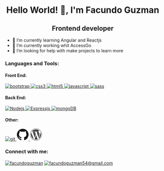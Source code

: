 <h1 align="center">Hello World! 👋, I'm Facundo Guzman</h1>
<h2 align="center">Frontend developer</h2>

- 🌱 I’m currently learning Angular and Reactjs
- 🔭 I’m currently working whit AccessGo
- 🤔 I’m looking for help with make projects to learn more

<h3 align="left">Languages and Tools:</h3>
<h4 align="left">Front End:</h4>
<p align="left">  <a href="https://getbootstrap.com" target="_blank"> <img src="https://www.vectorlogo.zone/logos/getbootstrap/getbootstrap-icon.svg" alt="bootstrap" width="40" height="40"/> </a> <a href="https://www.w3schools.com/css/" target="_blank"> <img src="https://cdn.worldvectorlogo.com/logos/css-3.svg" alt="css3" width="40" height="40"/> </a> <a href="https://www.w3.org/html/" target="_blank"> <img src="https://www.vectorlogo.zone/logos/w3_html5/w3_html5-icon.svg" alt="html5" width="40" height="40"/> </a>  <a href="https://cdn.worldvectorlogo.com/logos/javascript-1.svg" target="_blank"> <img src="https://cdn.worldvectorlogo.com/logos/javascript-1.svg" alt="javascript" width="40" height="40"/> </a>  <a href="https://sass-lang.com" target="_blank"> <img src="https://www.vectorlogo.zone/logos/sass-lang/sass-lang-icon.svg" alt="sass" width="40" height="40"/> </a> </p>

<h4 align="left">Back End:</h4>
<p align="left"> 
  <a href="https://www.w3schools.com/nodejs/nodejs_intro.asp" target="_blank"> <img src="https://www.vectorlogo.zone/logos/nodejs/nodejs-icon.svg" alt="Nodejs" width="40" height="40"/> </a> 
  <a href="https://expressjs.com/es/" target="_blank"> <img src="https://www.vectorlogo.zone/logos/expressjs/expressjs-icon.svg" alt="Expressjs" width="40" height="40"/</a> 
  <a href="https://www.mongodb.com/es" target="_blank"> <img src="https://www.vectorlogo.zone/logos/mongodb/mongodb-icon.svg" alt="mongoDB" width="40" height="40"/> </a>  
 </p>

<h4 align="left">Other:</h4>
<p align="left"> <a href="https://git-scm.com/" target="_blank"> <img src="https://www.vectorlogo.zone/logos/git-scm/git-scm-icon.svg" alt="git" width="40" height="40"/> </a> <a href="https://github.com/" target="_blank"> <img src="https://github.com/devicons/devicon/raw/master/icons/github/github-original.svg" alt="git" width="40" height="40"/> </a> <a href="https://es.wordpress.org/" target="_blank"> <img src="https://github.com/devicons/devicon/raw/master/icons/wordpress/wordpress-plain.svg" alt="git" width="40" height="40"/> </a> </p>

<h3 align="left">Connect with me:</h3>
<p align="left">
<a href="https://www.linkedin.com/in/guzmanfacundo/" target="blank"><img align="center" src="https://cdn.jsdelivr.net/npm/simple-icons@3.0.1/icons/linkedin.svg" alt="facundoguzman" height="30" width="40" /></a>
<a href="mailto:facundoguzman54@gmail.com" target="blank"><img align="center" src="https://cdn.jsdelivr.net/npm/simple-icons@3.0.1/icons/gmail.svg" alt="facundoguzman54@gmail.com" height="30" width="40" /></a>
</p>

